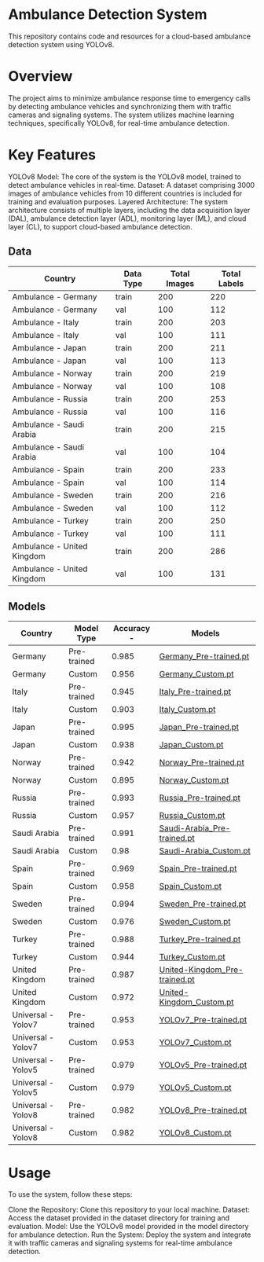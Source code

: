 # Ambulance Detection System
This repository contains code and resources for a cloud-based ambulance detection system using YOLOv8.

# Overview
The project aims to minimize ambulance response time to emergency calls by detecting ambulance vehicles and synchronizing them with traffic cameras and signaling systems. The system utilizes machine learning techniques, specifically YOLOv8, for real-time ambulance detection.

# Key Features
YOLOv8 Model: The core of the system is the YOLOv8 model, trained to detect ambulance vehicles in real-time.
Dataset: A dataset comprising 3000 images of ambulance vehicles from 10 different countries is included for training and evaluation purposes.
Layered Architecture: The system architecture consists of multiple layers, including the data acquisition layer (DAL), ambulance detection layer (ADL), monitoring layer (ML), and cloud layer (CL), to support cloud-based ambulance detection.


## Data 

| Country              | Data Type | Total Images | Total Labels 
|----------------------|-----------|--------------|--------------|
| Ambulance - Germany  | train     | 200          | 220          | 
| Ambulance - Germany  | val       | 100          | 112          | 
| Ambulance - Italy    | train     | 200          | 203          | 
| Ambulance - Italy    | val       | 100          | 111          | 
| Ambulance - Japan    | train     | 200          | 211          | 
| Ambulance - Japan    | val       | 100          | 113          | 
| Ambulance - Norway   | train     | 200          | 219          | 
| Ambulance - Norway   | val       | 100          | 108          | 
| Ambulance - Russia   | train     | 200          | 253          | 
| Ambulance - Russia   | val       | 100          | 116          | 
| Ambulance - Saudi Arabia | train  | 200          | 215         | 
| Ambulance - Saudi Arabia | val    | 100          | 104         | 
| Ambulance - Spain    | train     | 200          | 233          | 
| Ambulance - Spain    | val       | 100          | 114          | 
| Ambulance - Sweden   | train     | 200          | 216          | 
| Ambulance - Sweden   | val       | 100          | 112          | 
| Ambulance - Turkey   | train     | 200          | 250          | 
| Ambulance - Turkey   | val       | 100          | 111          | 
| Ambulance - United Kingdom | train | 200        | 286          | 
| Ambulance - United Kingdom | val   | 100        | 131          | 



## Models

| Country          | Model Type        | Accuracy -             |   Models           |
| ---------------- | ----------------- | ---------------------- | ------------------- |
| Germany          | Pre-trained       | 0.985                  | [Germany_Pre-trained.pt](https://github.com/BaseelAlharbi/Ambulance-Detection-System/blob/main/Models/Germany/Germany_Pre-trained.pt) |
| Germany          | Custom            | 0.956                  | [Germany_Custom.pt](https://github.com/BaseelAlharbi/Ambulance-Detection-System/blob/main/Models/Germany/Germany_Custom.pt) |
| Italy            | Pre-trained       | 0.945                  | [Italy_Pre-trained.pt](https://github.com/BaseelAlharbi/Ambulance-Detection-System/blob/main/Models/Italy/Italy_Pre-trained.pt) |
| Italy            | Custom            | 0.903                  | [Italy_Custom.pt](https://github.com/BaseelAlharbi/Ambulance-Detection-System/blob/main/Models/Italy/Italy_Custom.pt) |
| Japan            | Pre-trained       | 0.995                  | [Japan_Pre-trained.pt](https://github.com/BaseelAlharbi/Ambulance-Detection-System/blob/main/Models/Japan/Japan_Pre-trained.pt) |
| Japan            | Custom            | 0.938                  | [Japan_Custom.pt](https://github.com/BaseelAlharbi/Ambulance-Detection-System/blob/main/Models/Japan/Japan_Custom.pt) |
| Norway           | Pre-trained       | 0.942                  | [Norway_Pre-trained.pt](https://github.com/BaseelAlharbi/Ambulance-Detection-System/blob/main/Models/Norway/Norway_Pre-trained.pt) |
| Norway           | Custom            | 0.895                  | [Norway_Custom.pt](https://github.com/BaseelAlharbi/Ambulance-Detection-System/blob/main/Models/Norway/Norway_Custom.pt) |
| Russia           | Pre-trained       | 0.993                  | [Russia_Pre-trained.pt](https://github.com/BaseelAlharbi/Ambulance-Detection-System/blob/main/Models/Russia/Russia_Pre-trained.pt) |
| Russia           | Custom            | 0.957                  | [Russia_Custom.pt](https://github.com/BaseelAlharbi/Ambulance-Detection-System/blob/main/Models/Russia/Russia_Custom.pt) |
| Saudi Arabia     | Pre-trained       | 0.991                  | [Saudi-Arabia_Pre-trained.pt](https://github.com/BaseelAlharbi/Ambulance-Detection-System/blob/main/Models/Saudi%20Arabia/Saudi-Arabia_Pre-trained.pt) |
| Saudi Arabia     | Custom            |  0.98                  | [Saudi-Arabia_Custom.pt](https://github.com/BaseelAlharbi/Ambulance-Detection-System/blob/main/Models/Saudi%20Arabia/Saudi-Arabia_Custom.pt) |
| Spain            | Pre-trained       | 0.969                  | [Spain_Pre-trained.pt](https://github.com/BaseelAlharbi/Ambulance-Detection-System/blob/main/Models/Spain/Spain_Pre-trained.pt) |
| Spain            | Custom            | 0.958                  | [Spain_Custom.pt](https://github.com/BaseelAlharbi/Ambulance-Detection-System/blob/main/Models/Spain/Spain_Custom.pt) |
| Sweden           | Pre-trained       | 0.994                  | [Sweden_Pre-trained.pt](https://github.com/BaseelAlharbi/Ambulance-Detection-System/blob/main/Models/Sweden/Sweden_Pre-trained.pt) |
| Sweden           | Custom            | 0.976                  | [Sweden_Custom.pt](https://github.com/BaseelAlharbi/Ambulance-Detection-System/blob/main/Models/Sweden/Sweden_Custom.pt) |
| Turkey           | Pre-trained       | 0.988                  | [Turkey_Pre-trained.pt](https://github.com/BaseelAlharbi/Ambulance-Detection-System/blob/main/Models/Turkey/Turkey_Pre-trained.pt) |
| Turkey           | Custom            | 0.944                  | [Turkey_Custom.pt](https://github.com/BaseelAlharbi/Ambulance-Detection-System/blob/main/Models/Turkey/Turkey_Custom.pt) |
| United Kingdom   | Pre-trained       | 0.987                  | [United-Kingdom_Pre-trained.pt](https://github.com/BaseelAlharbi/Ambulance-Detection-System/blob/main/Models/United%20Kingdom/United-Kingdom_Pre-trained.pt) |
| United Kingdom   | Custom            | 0.972                  | [United-Kingdom_Custom.pt](https://github.com/BaseelAlharbi/Ambulance-Detection-System/blob/main/Models/United%20Kingdom/United-Kingdom_Custom.pt) |
| Universal - Yolov7 | Pre-trained     | 0.953                  | [YOLOv7_Pre-trained.pt](https://github.com/BaseelAlharbi/Ambulance-Detection-System/blob/main/Models/Universal/YOLOv7/YOLOv7_Pre-trained.pt) |
| Universal - Yolov7 | Custom          | 0.953                  | [YOLOv7_Custom.pt](https://github.com/BaseelAlharbi/Ambulance-Detection-System/blob/main/Models/Universal/YOLOv7/YOLOv7_Custom.pt) |
| Universal - Yolov5 | Pre-trained     | 0.979                  | [YOLOv5_Pre-trained.pt](https://github.com/BaseelAlharbi/Ambulance-Detection-System/blob/main/Models/Universal/YOLOv5/YOLOv5_Pre-trained.pt) |
| Universal - Yolov5 | Custom          | 0.979                  | [YOLOv5_Custom.pt](https://github.com/BaseelAlharbi/Ambulance-Detection-System/blob/main/Models/Universal/YOLOv5/YOLOv5_Custom.pt) |
| Universal - Yolov8 | Pre-trained     | 0.982                  | [YOLOv8_Pre-trained.pt](https://github.com/BaseelAlharbi/Ambulance-Detection-System/blob/main/Models/Universal/YOLOv8/YOLOv8_Pre-trained.pt) |
| Universal - Yolov8 | Custom          | 0.982                  | [YOLOv8_Custom.pt](https://github.com/BaseelAlharbi/Ambulance-Detection-System/blob/main/Models/Universal/YOLOv8/YOLOv8_Custom.pt) |








# Usage
To use the system, follow these steps:

Clone the Repository: Clone this repository to your local machine.
Dataset: Access the dataset provided in the dataset directory for training and evaluation.
Model: Use the YOLOv8 model provided in the model directory for ambulance detection.
Run the System: Deploy the system and integrate it with traffic cameras and signaling systems for real-time ambulance detection.



